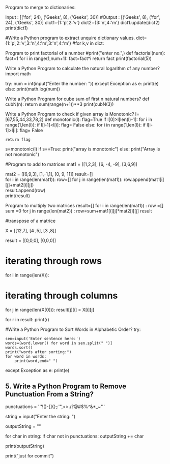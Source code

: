 Program to merge to dictionaries:

Input : [('for', 24), ('Geeks', 8), ('Geeks', 30)] 
#Output : [('Geeks', 8), ('for', 24), ('Geeks', 30)]
dict1={1:'p',2:'v'}
dict2={3:'n',4:'m'}
dict1.update(dict2)
print(dict1)

#Write a Python program to extract unquire dictionary values.
dict={1:'p',2:'v',3:'n',4:'m',3:'n',4:'m'}
#for k,v in dict:


Program to print factorial of a number
#print("enter no.",)
def factorial(num):
    fact=1
    for i in range(1,num+1):
        fact=fact*i
        return fact
print(factorial(5))        

Write a Python Program to calculate the natural logarithm of any number?    
import math

try:
    num = int(input("Enter the number: "))
except Exception as e:
    print(e)
else:
    print(math.log(num))    


Write a Python Program for cube sum of first n natural numbers?
def cubN(n):
    return sum(range(n+1))**3
print(cubN(3))

Write a Python Program to check if given array is Monotonic?
l=[67,55,44,33,78,2]
def monotonic(l):
    flag=True
    if l[0]>l[len(l)-1]:
        for i in range(1,len(l)):
            if l[i-1]<l[i]:
                flag= False
    else:
        for i in range(1,len(l)):
            if l[i-1]>l[i]:
                flag= False

    return flag    
s=monotonic(l)
if s==True:
    print("array is monotonic")
else:
    print("Array is not monotonic")    

#Program to add to matrices
mat1 = [[1,2,3],
        [6, -4, -9],
        [3,6,9]]

mat2 = [[6,9,3],
        [1,-1,1],
        [0, 9, 11]]
result=[]        
for i in range(len(mat1)):
    row=[]
    for j in range(len(mat1)):
        row.append(mat1[i][j]+mat2[i][j])  
    result.append(row)    
print(result)

Program to multiply two matrices
result=[]
for i in range(len(mat1)) :
    row =[]
    sum =0
    for j in range(len(mat2)) :
        row=sum+mat1[i][j]*mat2[i][j]
    result    


#transpose of a matrice

X = [[12,7],
    [4 ,5],
    [3 ,8]]

result = [[0,0,0],
         [0,0,0]]

# iterating through rows
for i in range(len(X)):
   # iterating through columns
   for j in range(len(X[0])):
        result[j][i] = X[i][j]

for r in result:
    print(r)  

#Write a Python Program to Sort Words in Alphabetic Order?
try:

    sen=input('Enter sentence here:')
    words=[word.lower() for word in sen.split(" ")]
    words.sort()
    print("words after sorting:")
    for word in words:
        print(word,end=" ")
except Exception as e:
    print(e)

## 5. Write a Python Program to Remove Punctuation From a String?
punctuations = '''!()-[]{};:'"\,<>./?@#$%^&*_~'''

string = input("Enter the string: ")

outputString = ""

for char in string:
    if char not in punctuations:
        outputString += char
        
print(outputString)

print("just for commit")
